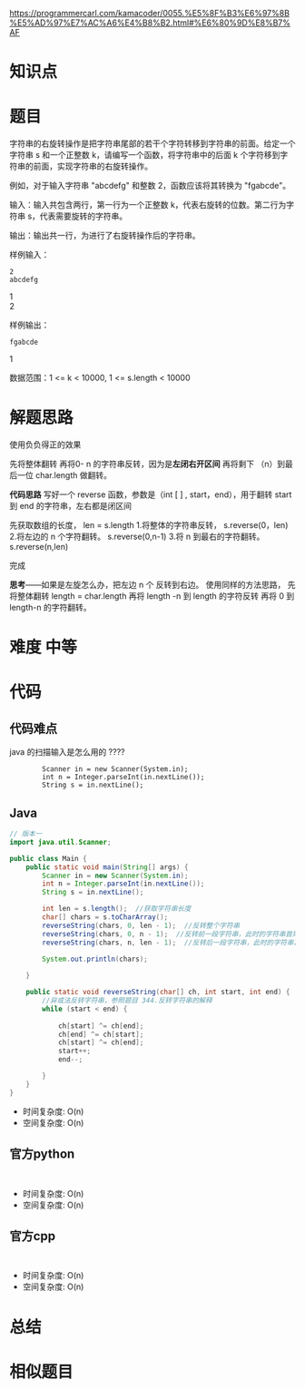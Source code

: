 
https://programmercarl.com/kamacoder/0055.%E5%8F%B3%E6%97%8B%E5%AD%97%E7%AC%A6%E4%B8%B2.html#%E6%80%9D%E8%B7%AF

# 知识点


# 题目
字符串的右旋转操作是把字符串尾部的若干个字符转移到字符串的前面。给定一个字符串 s 和一个正整数 k，请编写一个函数，将字符串中的后面 k 个字符移到字符串的前面，实现字符串的右旋转操作。

例如，对于输入字符串 "abcdefg" 和整数 2，函数应该将其转换为 "fgabcde"。

输入：输入共包含两行，第一行为一个正整数 k，代表右旋转的位数。第二行为字符串 s，代表需要旋转的字符串。

输出：输出共一行，为进行了右旋转操作后的字符串。

样例输入：

```
2
abcdefg 
```

1  
2  

样例输出：

```
fgabcde
```

1  

数据范围：1 <= k < 10000, 1 <= s.length < 10000

# 解题思路

使用负负得正的效果

先将整体翻转
再将0- n 的字符串反转，因为是**左闭右开区间**
再将剩下 （n）到最后一位 char.length 做翻转。

**代码思路**
写好一个 reverse 函数，参数是（int [ ] , start，end），用于翻转 start 到 end 的字符串，左右都是闭区间

先获取数组的长度， len = s.length
1.将整体的字符串反转， s.reverse(0，len)
2.将左边的 n 个字符翻转。 s.reverse(0,n-1)
3.将 n 到最右的字符翻转。 s.reverse(n,len)

完成

**思考**——如果是左旋怎么办，把左边 n 个 反转到右边。
使用同样的方法思路，
先将整体翻转
length = char.length
再将 length -n 到 length  的字符反转
再将 0 到 length-n 的字符翻转。

# 难度 中等


# 代码
## 代码难点

java 的扫描输入是怎么用的 ????
```
		Scanner in = new Scanner(System.in);
        int n = Integer.parseInt(in.nextLine());
        String s = in.nextLine();
```

## Java

```Java
// 版本一
import java.util.Scanner;

public class Main {
    public static void main(String[] args) {
        Scanner in = new Scanner(System.in);
        int n = Integer.parseInt(in.nextLine());
        String s = in.nextLine();

        int len = s.length();  //获取字符串长度
        char[] chars = s.toCharArray();
        reverseString(chars, 0, len - 1);  //反转整个字符串
        reverseString(chars, 0, n - 1);  //反转前一段字符串，此时的字符串首尾尾是0,n - 1
        reverseString(chars, n, len - 1);  //反转后一段字符串，此时的字符串首尾尾是n,len - 1
        
        System.out.println(chars);

    }

    public static void reverseString(char[] ch, int start, int end) {
        //异或法反转字符串，参照题目 344.反转字符串的解释
        while (start < end) {
           
			ch[start] ^= ch[end];
            ch[end] ^= ch[start];
            ch[start] ^= ch[end];
            start++;
            end--;

        }
    }
}
```


- 时间复杂度: O(n) 
- 空间复杂度: O(n)

## 官方python

```python



```
- 时间复杂度: O(n) 
- 空间复杂度: O(n)



## 官方cpp

```c



```
- 时间复杂度: O(n) 
- 空间复杂度: O(n)


# 总结



# 相似题目

